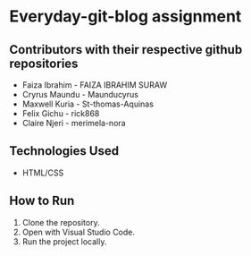 # Everyday-git-blog assignment

## Contributors with their respective github repositories
- Faiza Ibrahim - FAIZA IBRAHIM SURAW
- Cryrus Maundu - Maunducyrus
- Maxwell Kuria - St-thomas-Aquinas
- Felix Gichu - rick868
- Claire Njeri - merimela-nora


## Technologies Used
- HTML/CSS

## How to Run
1. Clone the repository.
2. Open with Visual Studio Code.
3. Run the project locally.


